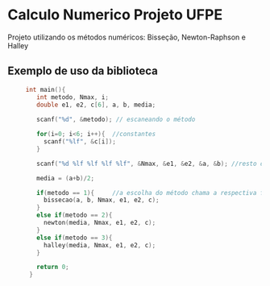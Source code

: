 # Calculo Numerico Projeto UFPE
Projeto utilizando os métodos numéricos: Bisseção, Newton-Raphson e Halley

## Exemplo de uso da biblioteca


```C++
     int main(){
        int metodo, Nmax, i;
        double e1, e2, c[6], a, b, media;
        
        scanf("%d", &metodo); // escaneando o método

        for(i=0; i<6; i++){  //constantes 
          scanf("%lf", &c[i]);
        }

        scanf("%d %lf %lf %lf %lf", &Nmax, &e1, &e2, &a, &b); //resto das entradas

        media = (a+b)/2;

        if(metodo == 1){     //a escolha do método chama a respectiva função
          bissecao(a, b, Nmax, e1, e2, c);
        }
        else if(metodo == 2){
          newton(media, Nmax, e1, e2, c);
        }
        else if(metodo == 3){
          halley(media, Nmax, e1, e2, c);
        }

        return 0;
      }
```
